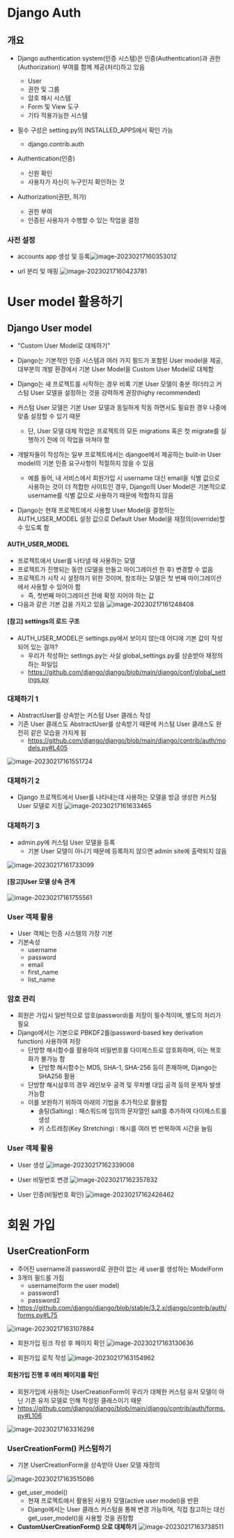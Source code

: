 # Django Auth

## 개요 

- Django authentication system(인증 시스템)은 인증(Authentication)과
  권한(Authorization) 부여를 함께 제공(처리)하고 있음
  - User
  - 권한 및 그룹
  - 암호 해시 시스템
  - Form 및 View 도구
  - 기타 적용가능한 시스템
- 필수 구성은 setting.py의 INSTALLED_APPS에서 확인 가능
  - django.contrib.auth

- Authentication(인증)
  - 신원 확인
  - 사용자가 자신이 누구인지 확인하는 것
- Authorization(권한, 허가)
  - 권한 부여
  - 인증된 사용자가 수행할 수 있는 작업을 결정



### 사전 설정

- accounts app 생성 및 등록![image-20230217160353012](assets/image-20230217160353012.png)

- url 분리 및 매핑
  ![image-20230217160423781](assets/image-20230217160423781.png)



# User model 활용하기

## Django User model

- "Custom User Model로 대체하기"
- Django는 기본적인 인증 시스템과 여러 가지 필드가 포함된 User model을 제공,
  대부분의 개발 환경에서 기본 User Model을 Custom User Model로 대체함

- Django는 새 프로젝트를 시작하는 경우 비록 기본 User 모델이 충분 하더라고 커스텀
  User 모델을 설정하는 것을 강력하게 권장(highy recommended)
- 커스텀 User 모델은 기본 User 모델과 동일하게 작동 하면서도 필요한 경우
  나중에 맞춤 설정할 수 있기 때문
  - 단, User 모델 대체 작업은 프로젝트의 모든 migrations 혹은 첫 migrate를
    실행하기 전에 이 작업을 마쳐야 함
- 개발자들이 작성하는 일부 프로젝트에서는 djangoe에서 제공하는 bulit-in User model의 기본 인증 요구사항이 적절하지 않을 수 있음
  - 예를 들어, 내 서비스에서 회원가입 시 username 대신 email을 식별 값으로 사용하는 것이 더 적합한
    사이트인 경우, Django의 User Model은 기본적으로 username를 식별 값으로 사용하기 때문에 적합하지 않음
- Django는 현재 프로젝트에서 사용할 User Model을 결정하는 AUTH_USER_MODEL 설정 값으로
  Default User Model을 재정의(override)할 수 있도록 함



#### AUTH_USER_MODEL

- 프로젝트에서 User를 나타낼 때 사용하는 모델
- 프로젝트가 진행되는 동안 (모델을 만들고 마이그레이션 한 후) 변경할 수 없음
- 프로젝트가 시작 시 설정하기 위한 것이며, 참조하는 모델은 첫 번째 마이그레이션에서 사용할 수 있어아 함
  - 즉, 첫번째 마이그레이션 전에 확정 지어야 하는 값
- 다음과 같은 기본 갑을 가지고 있음
  ![image-20230217161248408](assets/image-20230217161248408.png)

#### [참고] settings의 로드 구조

- AUTH_USER_MODEL은 settings.py에서 보이지 않는데 어디에 기본 값이 작성되어 있는 걸까?
  - 우리가 작성하는 settings.py는 사실 global_settings.py를 상솓받아 재정의하는 파일임
  - https://github.com/django/django/blob/main/django/conf/global_settings.py



### 대체하기 1

- AbstractUser를 상속받는 커스텀 User 클래스 작성
- 기존 User 클래스도 AbstractUser를 상속받기 때문에 커스텀 User 클래스도 완전히
  같은 모습을 가지게 됨
  - https://github.com/django/django/blob/main/django/contrib/auth/models.py#L405

![image-20230217161551724](assets/image-20230217161551724.png)



### 대체하기 2

- Django 프로젝트에서 User를 나타내는데 사용하는 모델을 방금 생성한 커스텀 User 모델로 지정
  ![image-20230217161633465](assets/image-20230217161633465.png)



### 대체하기 3

- admin.py에 커스텀 User 모델을 등록
  - 기본 User 모델이 아니기 때문에 등록하지 않으면 admin site에 출력되지 않음

![image-20230217161733099](assets/image-20230217161733099.png)

#### [참고]User 모델 상속 관계

![image-20230217161755561](assets/image-20230217161755561.png)



### User 객체 활용

- User 객체는 인증 시스템의 가장 기본
- 기본속성
  - username
  - password
  - email
  - first_name
  - list_name



### 암호 관리

- 회원은 가입시 일반적으로 암호(password)를 저장이 필수적이며, 별도의 처리가 필요
- Django에서는 기본으로 PBKDF2를(password-based key derivation function) 사용하여 저장
  - 단방향 해시함수를 활용하여 비밀번호를 다이제스트로 암호화하며, 이는 복호화가 불가능 함
    - 단방향 해시함수는 MD5, SHA-1, SHA-256 등이 존재하며, Django는 SHA256 활용
  - 단방향 해시삼후의 경우 레인보우 공격 및 무차별 대입 공격 등의 문게자 발생 가능함
  - 이를 보완하기 위하여 아래의 기법을 추가적으로 활용함
    - 솔팅(Salting) : 패스워드에 임의의 문자열인 salt를 추가하여 다이제스트를 생성
    - 키 스트레칭(Key Stretching) : 해시를 여러 번 반복하여 시간을 늘림



### User 객체 활용

- User 생성
  ![image-20230217162339008](assets/image-20230217162339008.png)

- User 비밀번호 변경
  ![image-20230217162357832](assets/image-20230217162357832.png)

- User 인증(비밀번호 확인)
  ![image-20230217162426462](assets/image-20230217162426462.png)



# 회원 가입

## UserCreationForm

- 주어진 username과 password로 권한이 없는 새 user를 생성하는 ModelForm
- 3개의 필드를 가짐
  - username(form the user model)
  - password1
  - password2
- https://github.com/django/django/blob/stable/3.2.x/django/contrib/auth/forms.py#L75



![image-20230217163107884](assets/image-20230217163107884.png)



- 회원가입 링크 작성 후 페이지 확인
  ![image-20230217163130636](assets/image-20230217163130636.png)

- 회원가입 로직 작성
  ![image-20230217163154962](assets/image-20230217163154962.png)



#### 회원가입 진행 후 에러 페이지를 확인

- 회원가입에 사용하는 UserCreationForm이 우리가 대체한 커스텀 유저 모델이 아닌 기존
  유저 모델로 인해 작성된 클래스이기 때문
- https://github.com/django/django/blob/main/django/contrib/auth/forms.py#L106

![image-20230217163316298](assets/image-20230217163316298.png)



### UserCreationForm() 커스텀하기

- 기본 UserCreationForm을 상속받아 User 모델 재정의

![image-20230217163515086](assets/image-20230217163515086.png)

- get_user_model()
  - 현재 프로젝트에서 활용된 사용자 모델(active user model)을 반환
  - Django에서는 User 클래스 커스텀을 통해 변경 가능하며, 직접 참고하는 대신 
    get_user_model()을 사용할 것을 권장함
- **CustomUserCreationForm() 으로 대체하기**
  ![image-20230217163738511](assets/image-20230217163738511.png)

